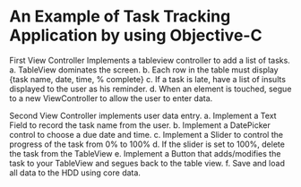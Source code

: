 # An Example of Task Tracking Application by using Objective-C

First View Controller Implements a tableview controller to add a list of tasks.
a. TableView dominates the screen.
b. Each row in the table must display {task name, date, time, % complete}
c. If a task is late, have a list of insults displayed to the user as his reminder.
d. When an element is touched, segue to a new ViewController to allow the user to enter data.

Second View Controller implements user data entry.
a. Implement a Text Field to record the task name from the user.
b. Implement a DatePicker control to choose a due date and time.
c. Implement a Slider to control the progress of the task from 0% to 100%
d. If the slider is set to 100%, delete the task from the TableView
e. Implement a Button that adds/modifies the task to your TableView and segues back to the table view.
f.  Save and load all data to the HDD using core data.


